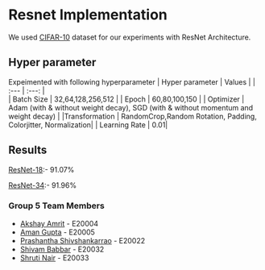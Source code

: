 # Resnet Implementation
We used  [CIFAR-10](https://www.cs.toronto.edu/~kriz/cifar.html) dataset for our experiments with ResNet Architecture.

## Hyper parameter
Expeimented with following hyperparameter
| Hyper parameter | Values | 
| :---         |     :---:      |         
| Batch Size |  32,64,128,256,512  |
| Epoch |  60,80,100,150   |
|  Optimizer |  Adam (with & without weight decay), SGD (with & without momentum and weight decay)  |
|Transformation | RandomCrop,Random Rotation, Padding, Colorjitter, Normalization|
| Learning Rate | 0.01|

## Results

[ResNet-18](https://github.com/ShrutiNair5/Resnet_Implementation/blob/master/Group5_ResNet/RESNET14_18_SGD.ipynb):-  91.07%

[ResNet-34](https://github.com/ShrutiNair5/Resnet_Implementation/blob/master/Group5_ResNet/RESNET13_34_SGD.ipynb):-  91.96%


### Group 5 Team Members

- [Akshay Amrit](https://github.com/akshayamrit) - E20004
- [Aman Gupta](https://github.com/aman1608) - E20005
- [Prashantha Shivshankarrao](https://github.com/ksshaan) - E20022
- [Shivam Babbar](https://github.com/shivam9711) - E20032
- [Shruti Nair](https://github.com/ShrutiNair5) - E20033
